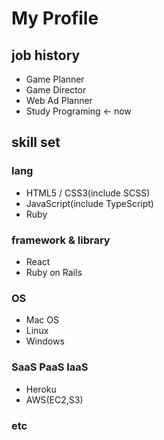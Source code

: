 # My Profile

## job history

- Game Planner
- Game Director
- Web Ad Planner
- Study Programing <- now

## skill set

### lang
- HTML5 / CSS3(include SCSS)
- JavaScript(include TypeScript)
- Ruby

### framework & library
- React
- Ruby on Rails

### OS
- Mac OS
- Linux
- Windows

### SaaS PaaS IaaS 
- Heroku
- AWS(EC2,S3)

### etc